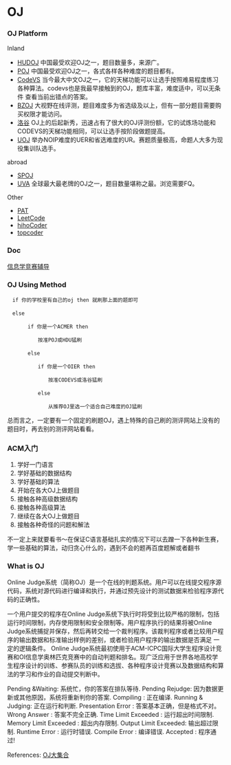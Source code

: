 # OJ

### OJ Platform

Inland

- [HUDOJ](http://acm.hdu.edu.cn/) 中国最受欢迎OJ之一，题目数量多，来源广。
- [POJ](http://poj.org/) 中国最受欢迎OJ之一，各式各样各种难度的题目都有。
- [CodeVS](http://codevs.cn) 当今最大中文OJ之一，它的天梯功能可以让选手按照难易程度练习各种算法。codevs也是我最早接触到的OJ，题库丰富，难度适中，可以无条件 查看当前出错点的答案。
- [BZOJ](https://www.lydsy.com/JudgeOnline/) 大视野在线评测，题目难度多为省选级及以上，但有一部分题目需要购买权限才能访问。
- [洛谷](http://www.luogu.org/) OJ上的后起新秀，迅速占有了很大的OJ评测份额，它的试炼场功能和CODEVS的天梯功能相同，可以让选手按阶段做题提高。
- [UOJ](http://uoj.ac/) 举办NOIP难度的UER和省选难度的UR。赛题质量极高，命题人大多为现役集训队选手。

abroad

- [SPOJ](https://www.spoj.com)
- [UVA](https://uva.onlinejudge.org/) 全球最大最老牌的OJ之一，题目数量堪称之最。浏览需要FQ。

Other

- [PAT](https://www.patest.cn/practice)
- [LeetCode](http://leetcode.com)
- [hihoCoder](http://hihocoder.com)
- [topcoder](https://www.topcoder.com/)

### Doc

[信息学竞赛辅导](http://www.jzsyz.jzedu.cn/xxjs/suanfa/index.html)

### OJ Using Method

```
　if 你的学校里有自己的oj then 就刷那上面的题即可

　else

　　　　if 你是一个ACMER then

　　　　　　按准POJ或HDU猛刷

　　　　else

　　　　　　if 你是一个OIER then　　

　　　　　　　　按准CODEVS或洛谷猛刷

　　　　　　else

　　　　　　　　从推荐OJ里选一个适合自己难度的OJ猛刷
```

总而言之，一定要有一个固定的刷题OJ，遇上特殊的自己刷的测评网站上没有的题目时，再去别的测评网站看看。

### ACM入门

1. 学好一门语言
2. 学好基础的数据结构
3. 学好基础的算法
4. 开始在各大OJ上做题目
5. 接触各种高级数据结构
6. 接触各种高级算法
7. 继续在各大OJ上做题目
8. 接触各种奇怪的问题和解法

不一定上来就要看书～在保证C语言基础扎实的情况下可以去蹭一下各种新生赛，学一些基础的算法，动归贪心什么的，遇到不会的题再百度题解或者翻书


### What is OJ
Online Judge系统（简称OJ）是一个在线的判题系统。用户可以在线提交程序源代码，系统对源代码进行编译和执行，并通过预先设计的测试数据来检验程序源代码的正确性。


一个用户提交的程序在Online Judge系统下执行时将受到比较严格的限制，包括运行时间限制，内存使用限制和安全限制等。用户程序执行的结果将被Online Judge系统捕捉并保存，然后再转交给一个裁判程序。该裁判程序或者比较用户程序的输出数据和标准输出样例的差别，或者检验用户程序的输出数据是否满足 一定的逻辑条件。
Online Judge系统最初使用于ACM-ICPC国际大学生程序设计竞赛和OI信息学奥林匹克竞赛中的自动判题和排名。现广泛应用于世界各地高校学生程序设计的训练、参赛队员的训练和选拔、各种程序设计竞赛以及数据结构和算法的学习和作业的自动提交判断中。

Pending &Waiting: 系统忙，你的答案在排队等待.
Pending Rejudge: 因为数据更新或其他原因，系统将重新判你的答案.
Compiling : 正在编译.
Running & Judging: 正在运行和判断.
Presentation Error : 答案基本正确，但是格式不对。
Wrong Answer : 答案不完全正确.
Time Limit Exceeded : 运行超出时间限制.
Memory Limit Exceeded : 超出内存限制.
Output Limit Exceeded: 输出超过限制.
Runtime Error : 运行时错误.
Compile Error : 编译错误.
Accepted : 程序通过!



References:
[OJ大集合](https://www.cnblogs.com/sasuke-/p/5516236.html)